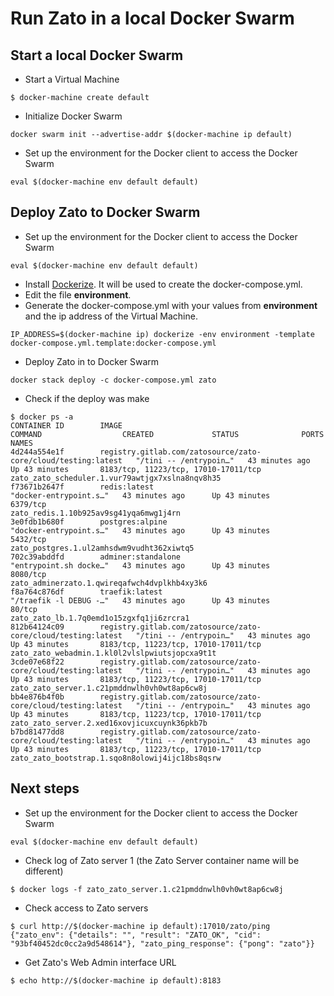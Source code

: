 # Run Zato in a local Docker Swarm

## Start a local Docker Swarm

- Start a Virtual Machine
```
$ docker-machine create default
```
- Initialize Docker Swarm
```
docker swarm init --advertise-addr $(docker-machine ip default)
```
- Set up the environment for the Docker client to access the Docker Swarm
```
eval $(docker-machine env default default)
```

## Deploy Zato to Docker Swarm

- Set up the environment for the Docker client to access the Docker Swarm
```
eval $(docker-machine env default default)
```
- Install [Dockerize](https://github.com/powerman/dockerize#installation). It will be used to create the docker-compose.yml.
- Edit the file **environment**.
- Generate the docker-compose.yml with your values from **environment** and the ip address of the Virtual Machine.
```
IP_ADDRESS=$(docker-machine ip) dockerize -env environment -template docker-compose.yml.template:docker-compose.yml
```
- Deploy Zato in to Docker Swarm
```
docker stack deploy -c docker-compose.yml zato
```
- Check if the deploy was make
```
$ docker ps -a
CONTAINER ID        IMAGE                                                           COMMAND                  CREATED             STATUS              PORTS                                  NAMES
4d244a554e1f        registry.gitlab.com/zatosource/zato-core/cloud/testing:latest   "/tini -- /entrypoin…"   43 minutes ago      Up 43 minutes       8183/tcp, 11223/tcp, 17010-17011/tcp   zato_zato_scheduler.1.vur79awtjgx7xslna8nqv8h35
f73671b2647f        redis:latest                                                    "docker-entrypoint.s…"   43 minutes ago      Up 43 minutes       6379/tcp                               zato_redis.1.10b925av9sg41yqa6mwg1j4rn
3e0fdb1b680f        postgres:alpine                                                 "docker-entrypoint.s…"   43 minutes ago      Up 43 minutes       5432/tcp                               zato_postgres.1.ul2amhsdwm9vudht362xiwtq5
702c39abddfd        adminer:standalone                                              "entrypoint.sh docke…"   43 minutes ago      Up 43 minutes       8080/tcp                               zato_adminerzato.1.qwireqafwch4dvplkhb4xy3k6
f8a764c876df        traefik:latest                                                  "/traefik -l DEBUG -…"   43 minutes ago      Up 43 minutes       80/tcp                                 zato_zato_lb.1.7q0emd1o15zgxfq1ji6zrcra1
812b64124c09        registry.gitlab.com/zatosource/zato-core/cloud/testing:latest   "/tini -- /entrypoin…"   43 minutes ago      Up 43 minutes       8183/tcp, 11223/tcp, 17010-17011/tcp   zato_zato_webadmin.1.kl0l2vlslpwiutsjopcxa9t1t
3cde07e68f22        registry.gitlab.com/zatosource/zato-core/cloud/testing:latest   "/tini -- /entrypoin…"   43 minutes ago      Up 43 minutes       8183/tcp, 11223/tcp, 17010-17011/tcp   zato_zato_server.1.c21pmddnwlh0vh0wt8ap6cw8j
bb4e876b4f0b        registry.gitlab.com/zatosource/zato-core/cloud/testing:latest   "/tini -- /entrypoin…"   43 minutes ago      Up 43 minutes       8183/tcp, 11223/tcp, 17010-17011/tcp   zato_zato_server.2.xed16xovjicuxcuynk36pkb7b
b7bd81477dd8        registry.gitlab.com/zatosource/zato-core/cloud/testing:latest   "/tini -- /entrypoin…"   43 minutes ago      Up 43 minutes       8183/tcp, 11223/tcp, 17010-17011/tcp   zato_zato_bootstrap.1.sqo8n8olowij4ijc18bs8qsrw
```

## Next steps

- Set up the environment for the Docker client to access the Docker Swarm
```
eval $(docker-machine env default default)
```
- Check log of Zato server 1 (the Zato Server container name will be different)
```
$ docker logs -f zato_zato_server.1.c21pmddnwlh0vh0wt8ap6cw8j
```
- Check access to Zato servers
```
$ curl http://$(docker-machine ip default):17010/zato/ping
{"zato_env": {"details": "", "result": "ZATO_OK", "cid": "93bf40452dc0cc2a9d548614"}, "zato_ping_response": {"pong": "zato"}}
```
- Get Zato's Web Admin interface URL
```
$ echo http://$(docker-machine ip default):8183
```
